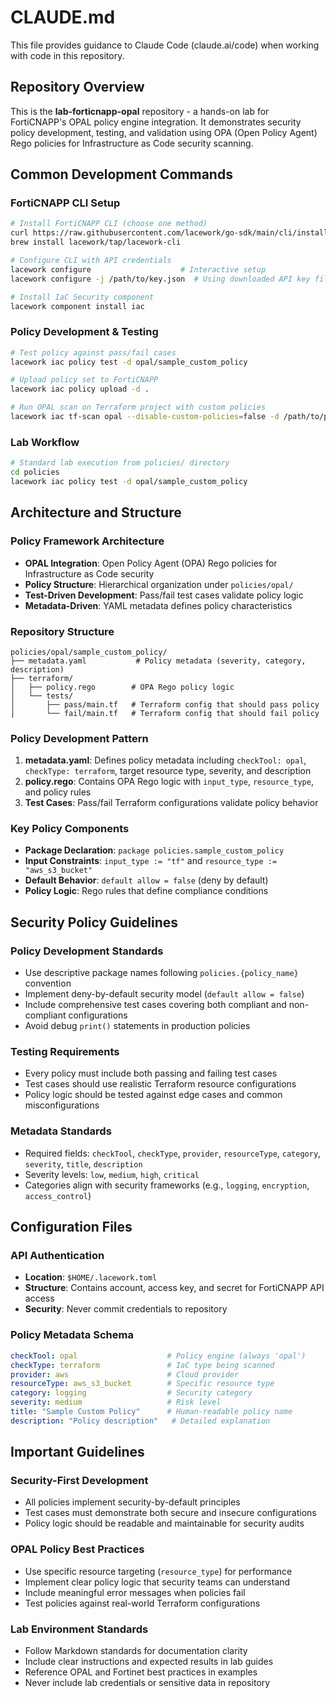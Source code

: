 # CLAUDE.md

This file provides guidance to Claude Code (claude.ai/code) when working with code in this repository.

## Repository Overview

This is the **lab-forticnapp-opal** repository - a hands-on lab for FortiCNAPP's OPAL policy engine integration. It demonstrates security policy development, testing, and validation using OPA (Open Policy Agent) Rego policies for Infrastructure as Code security scanning.

## Common Development Commands

### FortiCNAPP CLI Setup
```bash
# Install FortiCNAPP CLI (choose one method)
curl https://raw.githubusercontent.com/lacework/go-sdk/main/cli/install.sh | bash  # Bash
brew install lacework/tap/lacework-cli                                            # Homebrew

# Configure CLI with API credentials
lacework configure                    # Interactive setup
lacework configure -j /path/to/key.json  # Using downloaded API key file

# Install IaC Security component
lacework component install iac
```

### Policy Development & Testing
```bash
# Test policy against pass/fail cases
lacework iac policy test -d opal/sample_custom_policy

# Upload policy set to FortiCNAPP
lacework iac policy upload -d .

# Run OPAL scan on Terraform project with custom policies
lacework iac tf-scan opal --disable-custom-policies=false -d /path/to/project
```

### Lab Workflow
```bash
# Standard lab execution from policies/ directory
cd policies
lacework iac policy test -d opal/sample_custom_policy
```

## Architecture and Structure

### Policy Framework Architecture
- **OPAL Integration**: Open Policy Agent (OPA) Rego policies for Infrastructure as Code security
- **Policy Structure**: Hierarchical organization under `policies/opal/`
- **Test-Driven Development**: Pass/fail test cases validate policy logic
- **Metadata-Driven**: YAML metadata defines policy characteristics

### Repository Structure
```
policies/opal/sample_custom_policy/
├── metadata.yaml           # Policy metadata (severity, category, description)
├── terraform/
│   ├── policy.rego        # OPA Rego policy logic
│   └── tests/
│       ├── pass/main.tf   # Terraform config that should pass policy
│       └── fail/main.tf   # Terraform config that should fail policy
```

### Policy Development Pattern
1. **metadata.yaml**: Defines policy metadata including `checkTool: opal`, `checkType: terraform`, target resource type, severity, and description
2. **policy.rego**: Contains OPA Rego logic with `input_type`, `resource_type`, and policy rules
3. **Test Cases**: Pass/fail Terraform configurations validate policy behavior

### Key Policy Components
- **Package Declaration**: `package policies.sample_custom_policy`
- **Input Constraints**: `input_type := "tf"` and `resource_type := "aws_s3_bucket"`
- **Default Behavior**: `default allow = false` (deny by default)
- **Policy Logic**: Rego rules that define compliance conditions

## Security Policy Guidelines

### Policy Development Standards
- Use descriptive package names following `policies.{policy_name}` convention
- Implement deny-by-default security model (`default allow = false`)
- Include comprehensive test cases covering both compliant and non-compliant configurations
- Avoid debug `print()` statements in production policies

### Testing Requirements
- Every policy must include both passing and failing test cases
- Test cases should use realistic Terraform resource configurations
- Policy logic should be tested against edge cases and common misconfigurations

### Metadata Standards
- Required fields: `checkTool`, `checkType`, `provider`, `resourceType`, `category`, `severity`, `title`, `description`
- Severity levels: `low`, `medium`, `high`, `critical`
- Categories align with security frameworks (e.g., `logging`, `encryption`, `access_control`)

## Configuration Files

### API Authentication
- **Location**: `$HOME/.lacework.toml`
- **Structure**: Contains account, access key, and secret for FortiCNAPP API access
- **Security**: Never commit credentials to repository

### Policy Metadata Schema
```yaml
checkTool: opal                    # Policy engine (always 'opal')
checkType: terraform               # IaC type being scanned
provider: aws                      # Cloud provider
resourceType: aws_s3_bucket        # Specific resource type
category: logging                  # Security category
severity: medium                   # Risk level
title: "Sample Custom Policy"      # Human-readable policy name
description: "Policy description"   # Detailed explanation
```

## Important Guidelines

### Security-First Development
- All policies implement security-by-default principles
- Test cases must demonstrate both secure and insecure configurations
- Policy logic should be readable and maintainable for security audits

### OPAL Policy Best Practices
- Use specific resource targeting (`resource_type`) for performance
- Implement clear policy logic that security teams can understand
- Include meaningful error messages when policies fail
- Test policies against real-world Terraform configurations

### Lab Environment Standards
- Follow Markdown standards for documentation clarity
- Include clear instructions and expected results in lab guides
- Reference OPAL and Fortinet best practices in examples
- Never include lab credentials or sensitive data in repository